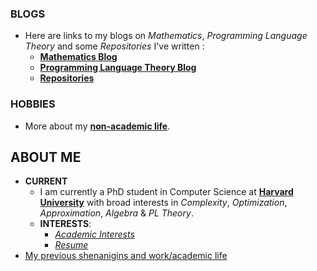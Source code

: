 ### BLOGS

* Here are links to my blogs on _Mathematics_, _Programming Language Theory_ and some _Repositories_ I've written :
    * [**Mathematics Blog**](https://jssandh2.github.io/Juspreet-Sandhu/math_proofs.html)
    * [**Programming Language Theory Blog**](https://jssandh2.github.io/Juspreet-Sandhu/plt.html)
    * [**Repositories**](https://jssandh2.github.io/Juspreet-Sandhu/code.html)

### HOBBIES

* More about my [**non-academic life**](https://jssandh2.github.io/Juspreet-Sandhu/interests.html).

## ABOUT ME


* **CURRENT**
    *   I am currently a PhD student in Computer Science at [**Harvard University**](https://www.seas.harvard.edu/computer-science) with broad interests in _Complexity_, _Optimization_, _Approximation_, _Algebra_ & _PL Theory_.
    * **INTERESTS**:
	  * [_Academic Interests_](https://jssandh2.github.io/Juspreet-Sandhu/academic_interests.html)
	  * [_Resume_](https://juspreetsandhu.files.wordpress.com/2017/12/juspreet_s_sandhu_resume1.pdf)
* [My previous shenanigins and work/academic life](https://jssandh2.github.io/Juspreet-Sandhu/prior_life.html)

